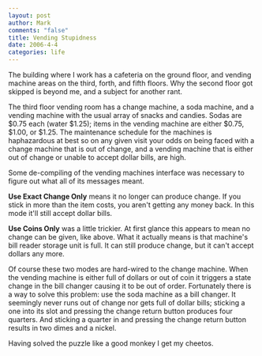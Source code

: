 ```yaml
--- 
layout: post
author: Mark
comments: "false"
title: Vending Stupidness
date: 2006-4-4
categories: life
---
```

The building where I work has a cafeteria on the ground floor, and vending machine areas on the third, forth, and fifth floors. Why the second floor got skipped is beyond me, and a subject for another rant.

The third floor vending room has a change machine, a soda machine, and a vending machine with the usual array of snacks and candies. Sodas are $0.75 each (water $1.25); items in the vending machine are either $0.75, $1.00, or $1.25. The maintenance schedule for the machines is haphazardous at best so on any given visit your odds on being faced with a change machine that is out of change, and a vending machine that is either out of change or unable to accept dollar bills, are high.

Some de-compiling of the vending machines interface was necessary to figure out what all of its messages meant.

<strong>Use Exact Change Only</strong> means it no longer can produce change. If you stick in more than the item costs, you aren't getting any money back. In this mode it'll still accept dollar bills.

<strong>Use Coins Only</strong> was a little trickier. At first glance this appears to mean no change can be given, like above. What it actually means is that machine's bill reader storage unit is full. It can still produce change, but it can't accept dollars any more.

Of course these two modes are hard-wired to the change machine. When the vending machine is either full of dollars or out of coin it triggers a state change in the bill changer causing it to be out of order. Fortunately there is a way to solve this problem: use the soda machine as a bill changer. It seemingly never runs out of change nor gets full of dollar bills; sticking a one into its slot and pressing the change return button produces four quarters. And sticking a quarter in and pressing the change return button results in two dimes and a nickel.

Having solved the puzzle like a good monkey I get my cheetos.
